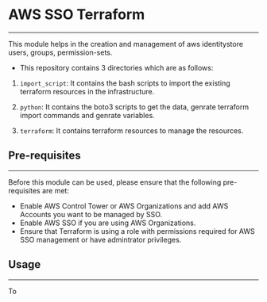 # AWS SSO Terraform
----
This module helps in the creation and management of aws identitystore users, groups, permission-sets.
- This repository contains 3 directories which are as follows:
1. ```import_script```: It contains the bash scripts to import the existing terraform resources in the infrastructure.

2. ```python```: It contains the boto3 scripts to get the data, genrate terraform import commands and genrate variables.

3. ```terraform```: It contains terraform resources to manage the resources.

## Pre-requisites
----
Before this module can be used, please ensure that the following pre-requisites are met:

- Enable AWS Control Tower or AWS Organizations and add AWS Accounts you want to be managed by SSO.
- Enable AWS SSO if you are using AWS Organizations.
- Ensure that Terraform is using a role with permissions required for AWS SSO management or have admintrator privileges.

## Usage
----
To 
